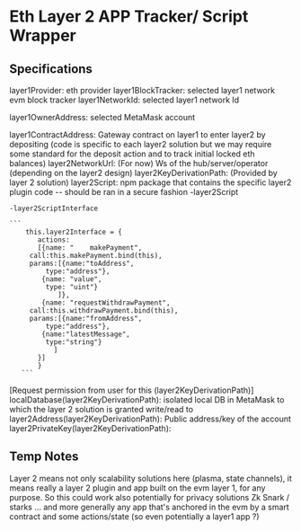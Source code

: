 # Eth Layer 2 APP Tracker/ Script Wrapper

## Specifications

 layer1Provider: eth provider
 layer1BlockTracker: selected layer1 network evm block tracker
 layer1NetworkId: selected layer1 network Id
 
 layer1OwnerAddress: selected MetaMask account
 
 layer1ContractAddress: Gateway contract on layer1 to enter layer2 by depositing (code is specific to each layer2 solution but we may require some standard for the deposit action and to track initial locked eth balances)
 layer2NetworkUrl: (For now) Ws of the hub/server/operator (depending on the layer2 design) 
 layer2KeyDerivationPath: (Provided by layer 2 solution)
 layer2Script: npm package that contains the specific layer2 plugin code -- should be ran in a secure fashion
	-layer2Script

	-layer2ScriptInterface

	```
	    this.layer2Interface = {
	       actions:
	       [{name: "	makePayment",
		 call:this.makePayment.bind(this),
		 params:[{name:"toAddress",
		 	 type:"address"},
		 	{name: "value",
		 	 type: "uint"}
		        ]},
	        {name: "requestWithdrawPayment",
		 call:this.withdrawPayment.bind(this),
		 params:[{name:"fromAddress",
			 type:"address"},
			{name:"latestMessage",
			 type:"string"}
		       ]
	       }]
	       }
       ```


 [Request permission from user for this (layer2KeyDerivationPath)]
 localDatabase(layer2KeyDerivationPath): isolated local DB in MetaMask to which the layer 2 solution is granted write/read to
 layer2Address(layer2KeyDerivationPath): Public address/key of the account 
 layer2PrivateKey(layer2KeyDerivationPath): 


## Temp Notes
Layer 2 means not only scalability solutions here (plasma, state channels), it means really a layer 2 plugin and app built on the evm layer 1, for any purpose. So this could work also potentially for privacy solutions Zk Snark / starks ... and more generally any app that's anchored in the evm by a smart contract and some actions/state (so even potentially a layer1 app ?)